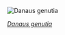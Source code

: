 
![Danaus genutia](https://upload.wikimedia.org/wikipedia/commons/thumb/6/6b/Common_tiger_%28Danaus_genutia_genutia%29_male_underside.jpg/525px-Common_tiger_%28Danaus_genutia_genutia%29_male_underside.jpg)

*[Danaus genutia](https://wikipedia.org/wiki/File:Common_tiger_(Danaus_genutia_genutia)_male_underside.jpg)*
